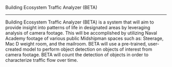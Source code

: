 Building Ecosystem Traffic Analyzer (BETA)

-------------------------
Building Ecosystem Traffic Analyzer (BETA) is a system that will aim to provide insight into patterns of life in designated areas by leveraging analysis of camera footage. This will be accomplished by utilizing Naval Academy footage of various public Midshipman spaces such as: Steerage, Mac D weight room, and the mailroom. BETA will use a pre-trained, user-created model to perform object detection on objects of interest from camera footage. BETA will count the detection of objects in order to characterize traffic flow over time.
